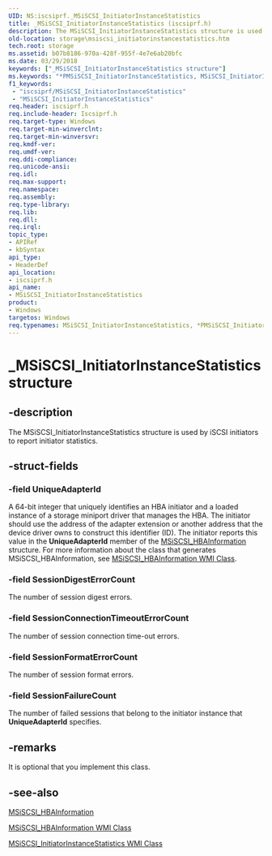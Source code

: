 ```yaml
---
UID: NS:iscsiprf._MSiSCSI_InitiatorInstanceStatistics
title: _MSiSCSI_InitiatorInstanceStatistics (iscsiprf.h)
description: The MSiSCSI_InitiatorInstanceStatistics structure is used by iSCSI initiators to report initiator statistics.
old-location: storage\msiscsi_initiatorinstancestatistics.htm
tech.root: storage
ms.assetid: b07b8186-970a-428f-955f-4e7e6ab20bfc
ms.date: 03/29/2018
keywords: ["_MSiSCSI_InitiatorInstanceStatistics structure"]
ms.keywords: "*PMSiSCSI_InitiatorInstanceStatistics, MSiSCSI_InitiatorInstanceStatistics, MSiSCSI_InitiatorInstanceStatistics structure [Storage Devices], PMSiSCSI_InitiatorInstanceStatistics, PMSiSCSI_InitiatorInstanceStatistics structure pointer [Storage Devices], _MSiSCSI_InitiatorInstanceStatistics, iscsiprf/MSiSCSI_InitiatorInstanceStatistics, iscsiprf/PMSiSCSI_InitiatorInstanceStatistics, storage.msiscsi_initiatorinstancestatistics, structs-iSCSI_6914e221-73b2-4626-9281-2e1748bd0048.xml"
f1_keywords:
 - "iscsiprf/MSiSCSI_InitiatorInstanceStatistics"
 - "MSiSCSI_InitiatorInstanceStatistics"
req.header: iscsiprf.h
req.include-header: Iscsiprf.h
req.target-type: Windows
req.target-min-winverclnt: 
req.target-min-winversvr: 
req.kmdf-ver: 
req.umdf-ver: 
req.ddi-compliance: 
req.unicode-ansi: 
req.idl: 
req.max-support: 
req.namespace: 
req.assembly: 
req.type-library: 
req.lib: 
req.dll: 
req.irql: 
topic_type:
- APIRef
- kbSyntax
api_type:
- HeaderDef
api_location:
- iscsiprf.h
api_name:
- MSiSCSI_InitiatorInstanceStatistics
product:
- Windows
targetos: Windows
req.typenames: MSiSCSI_InitiatorInstanceStatistics, *PMSiSCSI_InitiatorInstanceStatistics
---
```


# _MSiSCSI_InitiatorInstanceStatistics structure


## -description


The MSiSCSI_InitiatorInstanceStatistics structure is used by iSCSI initiators to report initiator statistics.


## -struct-fields




### -field UniqueAdapterId

A 64-bit integer that uniquely identifies an HBA initiator and a loaded instance of a storage miniport driver that manages the HBA. The initiator should use the address of the adapter extension or another address that the device driver owns to construct this identifier (ID). The initiator reports this value in the <b>UniqueAdapterId</b> member of the <a href="https://docs.microsoft.com/windows-hardware/drivers/ddi/iscsimgt/ns-iscsimgt-_msiscsi_hbainformation">MSiSCSI_HBAInformation</a> structure. For more information about the class that generates MSiSCSI_HBAInformation, see  <a href="https://docs.microsoft.com/windows-hardware/drivers/storage/msiscsi-hbainformation-wmi-class">MSiSCSI_HBAInformation WMI Class</a>.


### -field SessionDigestErrorCount

The number of session digest errors.


### -field SessionConnectionTimeoutErrorCount

The number of session connection time-out errors.


### -field SessionFormatErrorCount

The number of session format errors.


### -field SessionFailureCount

The number of failed sessions that belong to the initiator instance that <b>UniqueAdapterId</b> specifies.


## -remarks



It is optional that you implement this class.




## -see-also




<a href="https://docs.microsoft.com/windows-hardware/drivers/ddi/iscsimgt/ns-iscsimgt-_msiscsi_hbainformation">MSiSCSI_HBAInformation</a>



<a href="https://docs.microsoft.com/windows-hardware/drivers/storage/msiscsi-hbainformation-wmi-class">MSiSCSI_HBAInformation WMI Class</a>



<a href="https://docs.microsoft.com/windows-hardware/drivers/storage/msiscsi-initiatorinstancestatistics-wmi-class">MSiSCSI_InitiatorInstanceStatistics WMI Class</a>
 

 

